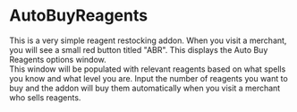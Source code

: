 # AutoBuyReagents
This is a very simple reagent restocking addon. When you visit a merchant, you will see a small red button titled "ABR". This displays the Auto Buy Reagents options window.  
This window will be populated with relevant reagents based on what spells you know and what level you are. Input the number of reagents you want to buy and the addon will buy them automatically when you visit a merchant who sells reagents.  
